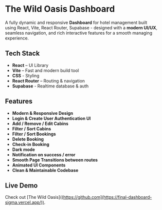 # The Wild Oasis Dashboard
A fully dynamic and responsive **Dashboard** for hotel management built using React, Vite, React Router, Supabase - designed with a **modern UI/UX**, seamless navigation, and rich interactive features for a smooth managing experience.
## Tech Stack
- **React** – UI Library
- **Vite** – Fast and modern build tool
- **CSS** - Styling
- **React Router** – Routing & navigation
- **Supabase** - Realtime database & auth
## Features
- **Modern & Responsive Design**
- **Login & Create User Authentication UI**
- **Add / Remove / Edit Cabins**
- **Filter / Sort Cabins**
- **Filter / Sort Bookings**
- **Delete Booking**
- **Check-in Booking**
- **Dark mode**
- **Notification on success / error**
- **Smooth Page Transitions between routes**
- **Animated UI Components**
- **Clean & Maintainable Codebase**
## Live Demo
Check out [The Wild Oasis]((https://github.com](https://final-dashboard-sigma.vercel.app/)).
